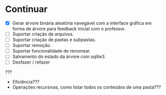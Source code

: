 # Continuar

- [X] Gerar árvore binária aleatória navegável com a interface gráfica em forma de árvore para feedback inicial com o professor.
- [ ] Suportar criação de arquivos.
- [ ] Suportar criação de pastas e subpastas.
- [ ] Suportar remoção.
- [ ] Suportar funcionalidade de renomear.
- [ ] Salvamento do estado da árvore com sqlite3.
- [ ] Desfazer / refazer

???

- Eficiência???
- Operações recursivas, como listar todos os conteúdos de uma pasta???

